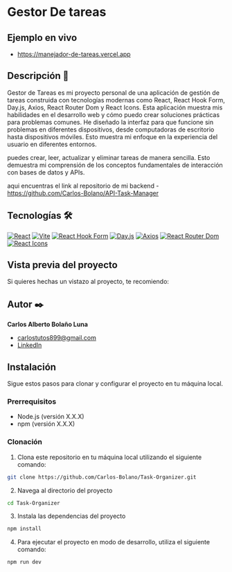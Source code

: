 # Gestor De tareas 
<!-- ![Imagen del proyecto](https://github.com/timmyandersonpro/kata_pixar/blob/main/assets/ele_trailer.jpg?raw=true) -->

## Ejemplo en vivo
- https://manejador-de-tareas.vercel.app

## Descripción 📑
 Gestor de Tareas es mi proyecto personal de una aplicación de gestión de tareas construida con tecnologías modernas como React, React Hook Form, Day.js, Axios, React Router Dom y React Icons. Esta aplicación muestra mis habilidades en el desarrollo web y cómo puedo crear soluciones prácticas para problemas comunes.
He diseñado la interfaz para que funcione sin problemas en diferentes dispositivos, desde computadoras de escritorio hasta dispositivos móviles. Esto muestra mi enfoque en la experiencia del usuario en diferentes entornos.
 
puedes crear, leer, actualizar y eliminar tareas de manera sencilla. Esto demuestra mi comprensión de los conceptos fundamentales de interacción con bases de datos y APIs.

aqui encuentras el link al repositorio de mi backend
-https://github.com/Carlos-Bolano/API-Task-Manager


## Tecnologías 🛠
<!-- Iconos sacados de: https://github.com/hendrasob/badges/blob/master/README.md y https://github.com/alexandresanlim/Badges4-README.md-Profile -->
[![React](https://img.shields.io/badge/React-61DAFB?style=for-the-badge&logo=react&logoColor=black)](https://reactjs.org/)
[![Vite](https://img.shields.io/badge/Vite-646CFF?style=for-the-badge&logo=vite&logoColor=white)](https://vitejs.dev/)
[![React Hook Form](https://img.shields.io/badge/React_Hook_Form-0E86D4?style=for-the-badge&logo=react&logoColor=white)](https://react-hook-form.com/)
[![Day.js](https://img.shields.io/badge/Day.js-F7DF1E?style=for-the-badge&logo=javascript&logoColor=black)](https://day.js.org/)
[![Axios](https://img.shields.io/badge/Axios-007ACC?style=for-the-badge&logo=axios&logoColor=white)](https://axios-http.com/)
[![React Router Dom](https://img.shields.io/badge/React_Router_Dom-CA4245?style=for-the-badge&logo=react-router&logoColor=white)](https://reactrouter.com/)
[![React Icons](https://img.shields.io/badge/React_Icons-5AB3F3?style=for-the-badge&logo=react&logoColor=white)](https://react-icons.github.io/react-icons/)

## Vista previa del proyecto
Si quieres hechas un vistazo al proyecto, te recomiendo:


## Autor ✒️
**Carlos Alberto Bolaño Luna**

* [carlostutos899@gmail.com](carlostutos899@gmail.com)
* [LinkedIn](https://www.linkedin.com/in/carlos-bola%C3%B1o-716926191/)
<!-- * [Porfolio web](https://tu-dominio.com/) -->

## Instalación 
Sigue estos pasos para clonar y configurar el proyecto en tu máquina local.

### Prerrequisitos

- Node.js (versión X.X.X)
- npm (versión X.X.X)

### Clonación

1. Clona este repositorio en tu máquina local utilizando el siguiente comando:

```bash
git clone https://github.com/Carlos-Bolano/Task-Organizer.git
```

2. Navega al directorio del proyecto
 ```bash
cd Task-Organizer
   ```

3. Instala las dependencias del proyecto
```bash
npm install
   ```

4. Para ejecutar el proyecto en modo de desarrollo, utiliza el siguiente comando:
```bash
npm run dev
   ```
 
